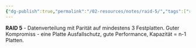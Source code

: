 ```yaml
---
{"dg-publish":true,"permalink":"/02-resources/notes/raid-5/","tags":["raid/parität","kompromiss/sicherheit-performance"],"noteIcon":"","updated":"2025-08-27T15:03:22.725+02:00"}
---
```



**RAID 5** - Datenverteilung mit Parität auf mindestens 3 Festplatten.
Guter Kompromiss - eine Platte Ausfallschutz, gute Performance, Kapazität = n-1 Platten.